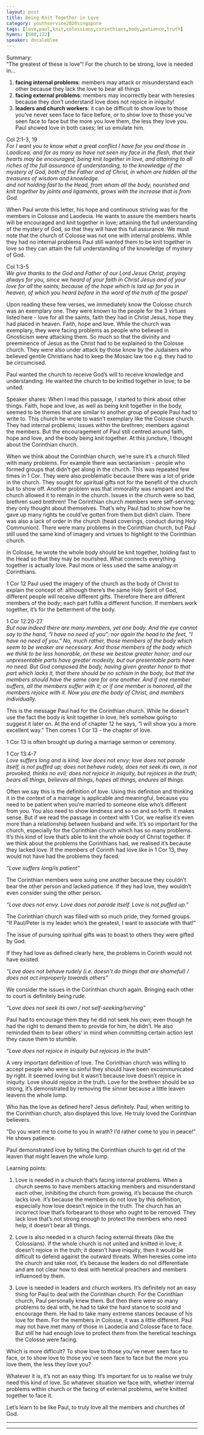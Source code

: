 ```yaml
---
layout: post
title: Being Knit Together in Love
category: youthservice2020singapore
tags: [love,paul,knit,colossians,corinthians,body,patience,truth]
hymns: [500,122]
speaker: dncaleblee
---
```

Summary:  
“The greatest of these is love”! For the church to be strong, love is needed in…  
1. **facing internal problems**: members may attack or misunderstand each other because they lack the love to bear all things  
2. **facing external problems**: members may incorrectly bear with heresies because they don’t understand love does not rejoice in iniquity!  
3. **leaders and church workers**: it can be difficult to show love to those you’ve never seen face to face before, or to show love to those you’ve seen face to face but the more you love them, the less they love you. Paul showed love in both cases; let us emulate him.

Col 2:1-3, 19  
*For I want you to know what a great conflict I have for you and those in Laodicea, and for as many as have not seen my face in the flesh, that their hearts may be encouraged, being knit together in love, and attaining to all riches of the full assurance of understanding, to the knowledge of the mystery of God, both of the Father and of Christ, in whom are hidden all the treasures of wisdom and knowledge.*  
*and not holding fast to the Head, from whom all the body, nourished and knit together by joints and ligaments, grows with the increase that is from God.*

When Paul wrote this letter, his hope and continuous striving was for the members in Colosse and Laodecia. He wants to assure the members hearts will be encouraged and knit together in love; attaining the full understanding of the mystery of God, so that they will have this full assurance. We must note that the church of Colosse was not one with internal problems. While they had no internal problems Paul still wanted them to be knit together in love so they can attain the full understanding of the knowledge of mystery of God. 

Col 1:3-5  
*We give thanks to the God and Father of our Lord Jesus Christ, praying always for you, since we heard of your faith in Christ Jesus and of your love for all the saints; because of the hope which is laid up for you in heaven, of which you heard before in the word of the truth of the gospel*

Upon reading these few verses, we immediately know the Colosse church was an exemplary one. They were known to the people for the 3 virtues listed here - love for all the saints, faith they had in Christ Jesus, hope they had placed in heaven. Faith, hope and love. While the church was exemplary, they were facing problems as people who believed in Gnosticism were attacking them. So much so that the divinity and preeminence of Jesus as the Christ had to be explained to the Colosse church. They were also under attack by those know by the Judaisers who believed gentile Christians had to keep the Mosaic law too e.g. they had to be circumcised. 

Paul wanted the church to receive God’s will to receive knowledge and understanding. He wanted the church to be knitted together in love; to be united. 

Speaker shares: When I read this passage, I started to think about other things. Faith, hope and love, as well as being knit together in the body, seemed to be themes that are similar to another group of people Paul had to write to. This church he wrote to wasn’t exemplary like the Colosse church. They had internal problems; issues within the brethren; members against the members. But the encouragement of Paul still centred around faith, hope and love, and the body being knit together. At this juncture, I thought about the Corinthian church. 

When we think about the Corinthian church, we’re sure it’s a church filled with many problems. For example there was sectarianism - people who formed groups that didn’t get along in the church. This was  repeated few times in 1 Cor. They were also problematic because there was a lot of pride in the church. They sought for spiritual gifts not for the benefit of the church but to show off. Another problem was that immorality was rampant and the church allowed it to remain in the church. Issues in the church were so bad, brethren sued brethren! The Corinthian church members were self-serving; they only thought about themselves. That’s why Paul had to show how he gave up many rights he could’ve gotten from them but didn’t claim. There was also a lack of order in the church (head coverings, conduct during Holy Communion). There were many problems in the Corinthian church, but Paul still used the same kind of imagery and virtues to highlight to the Corinthian church. 

In Colosse, he wrote the whole body should be knit together, holding fast to the Head so that they may be nourished. What connects everything together is actually love. Paul more or less used the same analogy in Corinthians. 

1 Cor 12
Paul used the imagery of the church as the body of Christ to explain the concept of: although there’s the same Holy Spirit of God, different people will receive different gifts. Therefore there are different members of the body; each part fulfils a different function. If members work together, it’s for the betterment of the body. 

1 Cor 12:20-27  
*But now indeed there are many members, yet one body. And the eye cannot say to the hand, “I have no need of you”; nor again the head to the feet, “I have no need of you.” No, much rather, those members of the body which seem to be weaker are necessary. And those members of the body which we think to be less honorable, on these we bestow greater honor; and our unpresentable parts have greater modesty, but our presentable parts have no need. But God composed the body, having given greater honor to that part which lacks it, that there should be no schism in the body, but that the members should have the same care for one another. And if one member suffers, all the members suffer with it; or if one member is honored, all the members rejoice with it.
Now you are the body of Christ, and members individually.*

This is the message Paul had for the Corinthian church. While he doesn’t use the fact the body is knit together in love, he’s somehow going to suggest it later on. At the end of chapter 12 he says, “I will show you a more excellent way.” Then comes 1 Cor 13 - the chapter of love. 

1 Cor 13 is often brought up during a marriage sermon or ceremony. 

1 Cor 13:4-7  
*Love suffers long and is kind; love does not envy; love does not parade itself, is not puffed up; does not behave rudely, does not seek its own, is not provoked, thinks no evil; does not rejoice in iniquity, but rejoices in the truth; bears all things, believes all things, hopes all things, endures all things.*

Often we say this is the definition of love. Using this definition and thinking it in the context of a marriage is applicable and meaningful, because you need to be patient when you’re married to someone else who’s different from you. You also need to show kindness and so on and so forth. It makes sense. But if we read the passage in context with 1 Cor, we realise it’s even more than a relationship between husband and wife. It’s so important for the church, especially for the Corinthian church which has so many problems. It’s this kind of love that’s able to knit the whole body of Christ together. If we think about the problems the Corinthians had, we realised it’s because they lacked love. If the members of Corinth had love like in 1 Cor 13, they would not have had the problems they faced. 

*“Love suffers long/is patient”*

The Corinthian members were suing one another because they couldn’t bear the other person and lacked patience. If they had love, they wouldn’t even consider suing the other person. 

*“Love does not envy. Love does not parade itself. Love is not puffed up.”*

The Corinthian church was filled with so much pride, they formed groups. “If Paul/Peter is my leader who’s the greatest, I want to associate with that!” 

The issue of pursuing spiritual gifts was to boast to others they were gifted by God. 

If they had love as defined clearly here, the problems in Corinth would not have existed.

*“Love does not behave rudely (i.e. doesn’t do things that are shameful) / does not act improperly towards others”*

We consider the issues in the Corinthian church again. Bringing each other to court is definitely being rude. 

*“Love does not seek its own / not self-seeking/serving”*

Paul had to encourage them they he did not seek his own; even though he had the right to demand them to provide for him, he didn’t. He also reminded them to bear others’ in mind when committing certain action lest they cause them to stumble.

*“Love does not rejoice in iniquity but rejoices in the truth”*

A very important definition of love. The Corinthian church was willing to accept people who were so sinful they should have been excommunicated by right. It seemed loving but it wasn’t because love doesn’t rejoice in iniquity. Love should rejoice in the truth. Love for the brethren should be so strong, it’s demonstrated by removing the sinner because a little leaven leavens the whole lump.

Who has the love as defined here? Jesus definitely. Paul, when writing to the Corinthian church, also displayed this love. He truly loved the Corinthian believers. 

“Do you want me to come to you in wrath? I’d rather come to you in peace!” He shows patience. 

Paul demonstrated love by telling the Corinthian church to get rid of the leaven that might leaven the whole lump. 

Learning points:  
1. Love is needed in a church that’s facing internal problems. When a church seems to have members attacking members and misunderstand each other, inhibiting the church from growing, it’s because the church lacks love. It’s because the members do not love by this definition, especially how love doesn’t rejoice in the truth. The church has an incorrect love that’s forbearant to those who ought to be removed. They lack love that’s not strong enough to protect the members who need help; it doesn’t bear all things. 

2. Love is also needed in a church facing external threats (like the Colossians). If the whole church is not united and knitted in love; it doesn’t rejoice in the truth; it doesn’t have iniquity, then it would be difficult to defend against the outward threats. When heresies come into the church and take root, it’s because the leaders do not differentiate and are not clear how to deal with heretical preachers and members influenced by them. 

3. Love is needed in leaders and church workers. It’s definitely not an easy thing for Paul to deal with the Corinthian church. For the Corinthian church, Paul personally knew them. But then there were so many problems to deal with, he had to take the hard stance to scold and encourage them. He had to take many extreme stances because of his love for them. For the members in Colosse, it was a little different. Paul may not have met many of those in Laodecia and Colosse face to face. But still he had enough love to protect them from the heretical teachings the Colosse were facing.

Which is more difficult? To show love to those you’ve never seen face to face, or to show love to those you’ve seen face to face but the more you love them, the less they love you?

Whatever it is, it’s not an easy thing. It’s important for us to realise we truly need this kind of love. So whatever situation we face with, whether internal problems within church or the facing of external problems, we’re knitted together to face it. 

Let’s learn to be like Paul, to truly love all the members and churches of God. 

----
****
